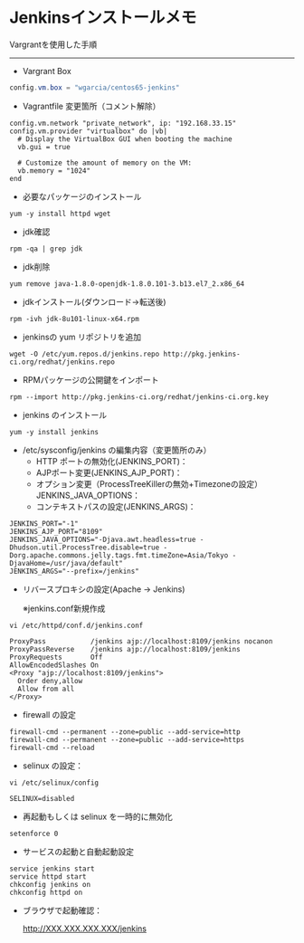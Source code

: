 # Jenkinsインストールメモ
Vargrantを使用した手順
****
* Vargrant Box
```Java
config.vm.box = "wgarcia/centos65-jenkins"
```

* Vagrantfile 変更箇所（コメント解除）
```
config.vm.network "private_network", ip: "192.168.33.15"
config.vm.provider "virtualbox" do |vb|
  # Display the VirtualBox GUI when booting the machine
  vb.gui = true

  # Customize the amount of memory on the VM:
  vb.memory = "1024"
end
```
* 必要なパッケージのインストール
```
yum -y install httpd wget
```
* jdk確認
```
rpm -qa | grep jdk
```
* jdk削除
```
yum remove java-1.8.0-openjdk-1.8.0.101-3.b13.el7_2.x86_64
```
* jdkインストール(ダウンロード→転送後)
```
rpm -ivh jdk-8u101-linux-x64.rpm
```
* jenkinsの yum リポジトリを追加
```
wget -O /etc/yum.repos.d/jenkins.repo http://pkg.jenkins-ci.org/redhat/jenkins.repo
```

* RPMパッケージの公開鍵をインポート
```
rpm --import http://pkg.jenkins-ci.org/redhat/jenkins-ci.org.key
```
* jenkins のインストール
```
yum -y install jenkins
```
* /etc/sysconfig/jenkins の編集内容（変更箇所のみ）
  * HTTP ポートの無効化(JENKINS_PORT)：
  * AJPポート変更(JENKINS_AJP_PORT)：
  * オプション変更（ProcessTreeKillerの無効+Timezoneの設定）JENKINS_JAVA_OPTIONS：
  * コンテキストパスの設定(JENKINS_ARGS)：
```
JENKINS_PORT="-1"
JENKINS_AJP_PORT="8109"
JENKINS_JAVA_OPTIONS="-Djava.awt.headless=true -Dhudson.util.ProcessTree.disable=true -Dorg.apache.commons.jelly.tags.fmt.timeZone=Asia/Tokyo -DjavaHome=/usr/java/default"
JENKINS_ARGS="--prefix=/jenkins"
```
* リバースプロキシの設定(Apache -> Jenkins)

  ※jenkins.conf新規作成
```
vi /etc/httpd/conf.d/jenkins.conf
```
```
ProxyPass           /jenkins ajp://localhost:8109/jenkins nocanon
ProxyPassReverse    /jenkins ajp://localhost:8109/jenkins
ProxyRequests       Off
AllowEncodedSlashes On
<Proxy "ajp://localhost:8109/jenkins">
  Order deny,allow
  Allow from all
</Proxy>
```
* firewall の設定
```
firewall-cmd --permanent --zone=public --add-service=http
firewall-cmd --permanent --zone=public --add-service=https
firewall-cmd --reload
```

* selinux の設定：
```
vi /etc/selinux/config
```
```
SELINUX=disabled
```
* 再起動もしくは selinux を一時的に無効化
```
setenforce 0
```
* サービスの起動と自動起動設定
```
service jenkins start
service httpd start
chkconfig jenkins on
chkconfig httpd on
```
* ブラウザで起動確認：

  http://XXX.XXX.XXX.XXX/jenkins
